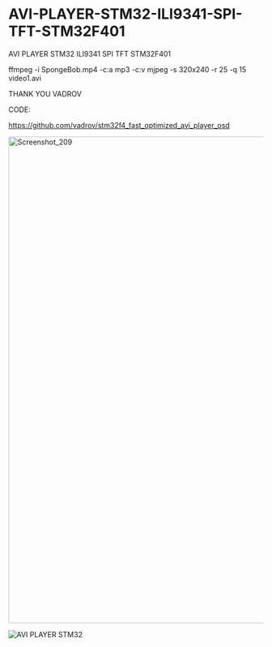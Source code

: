 # AVI-PLAYER-STM32-ILI9341-SPI-TFT-STM32F401
AVI PLAYER STM32 ILI9341 SPI TFT STM32F401

ffmpeg -i SpongeBob.mp4 -c:a mp3 -c:v mjpeg -s 320x240 -r 25 -q 15 video1.avi

THANK YOU VADROV

CODE:

https://github.com/vadrov/stm32f4_fast_optimized_avi_player_osd

<img width="960" alt="Screenshot_209" src="https://user-images.githubusercontent.com/31142397/232174767-460a454e-1917-492c-9020-f442c8908705.png">

![AVI PLAYER STM32](https://user-images.githubusercontent.com/31142397/232174774-f8e735f1-25c7-43a5-bb8a-d98696582634.jpg)


